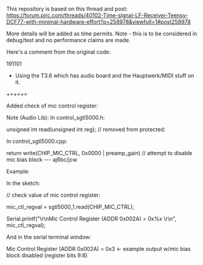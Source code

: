 This repository is based on this thread and post:
https://forum.pjrc.com/threads/40102-Time-signal-LF-Receiver-Teensy-DCF77-with-minimal-hardware-effort?p=258978&viewfull=1#post258978

More details will be added as time permits.
Note - this is to be considered in debug/test and no performance claims are made.

Here's a comment from the original code:

191101
- Using the T3.6 which has audio board and the Hauptwerk/MIDI
  stuff on it.

+=+=+=

Added check of mic control register:

Note (Audio Lib):
In control_sgtl5000.h:

unsigned int read(unsigned int reg); // removed from protected:

In control_sgtl5000.cpp:

return write(CHIP_MIC_CTRL, 0x0000 | preamp_gain)                          // attempt to disable mic bias block --- aj6bc/jcw

Example:

In the sketch:

// check value of mic control register:

mic_ctl_regval = sgtl5000_1.read(CHIP_MIC_CTRL);

Serial.printf("\r\nMic Control Register (ADDR 0x002A) = 0x%x \r\n", mic_ctl_regval);

And in the serial terminal window:

Mic Control Register (ADDR 0x002A) = 0x3  <- example output w/mic bias block disabled (register bits 9:8)